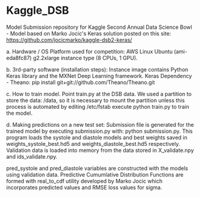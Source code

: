 # Kaggle_DSB
Model Submission repository for Kaggle Second Annual Data Science Bowl - Model based on Marko Jocic's Keras solution posted on this site: 
https://github.com/jocicmarko/kaggle-dsb2-keras/



a. Hardware / OS Platform used for competition: AWS Linux Ubuntu (ami-eda8fc87) g2.2xlarge instance type (8 CPUs, 1 GPU).

b. 3rd-party software (installation steps): Instance image contains Python Keras library and the MXNet Deep Learning framework.
  Keras Dependency - Theano: pip install git+git://github.com/Theano/Theano.git

c. How to train model.  Point train.py at the DSB data.  We used a partition to store the data: /data, so it is necessary to mount the partition unless this process is automated by editing /etc/fstab
execute python train.py to train the model.

d. Making predictions on a new test set:
  Submission file is generated for the trained model by executing submission.py with:
   python submission.py.
   This program loads the systole and diastole models and best weights saved in weights_systole_best.hd5 and
   weights_diastole_best.hd5 respectively.  Validation data is loaded into memory from the data stored in X_validate.npy and        ids_validate.npy.
   
   pred_systole and pred_diastole variables are constructed with the models using validation data.  Predictive Cumumlative Distribution Functions are formed with real_to_cdf utility developed by Marko Jocic which incorporates
   predicted values and RMSE loss values for sigma.  
    
